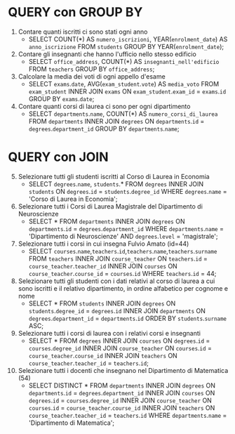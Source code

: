 # QUERY con GROUP BY
1. Contare quanti iscritti ci sono stati ogni anno
    - SELECT COUNT(*) AS `numero_iscrizioni`, YEAR(`enrolment_date`) AS `anno_iscrizione` FROM `students` GROUP BY YEAR(`enrolment_date`);    
2. Contare gli insegnanti che hanno l'ufficio nello stesso edificio
    - SELECT `office_address`, COUNT(*) AS `insegnanti_nell'edificio` FROM `teachers` GROUP BY `office_address`; 
3. Calcolare la media dei voti di ogni appello d'esame
    - SELECT `exams`.`date`, AVG(`exam_student`.`vote`) AS `media_voto` FROM `exam_student` INNER JOIN `exams` ON `exam_student`.`exam_id` = `exams`.`id` GROUP BY `exams`.`date`; 
4. Contare quanti corsi di laurea ci sono per ogni dipartimento
    - SELECT `departments`.`name`, COUNT(*) AS `numero_corsi_di_laurea` FROM `departments` INNER JOIN `degrees` ON `departments`.`id` = `degrees`.`department_id` GROUP BY `departments`.`name`; 

# QUERY con JOIN
5. Selezionare tutti gli studenti iscritti al Corso di Laurea in Economia
    - SELECT `degrees`.`name`, `students`.* FROM `degrees` INNER JOIN `students` ON `degrees`.`id` = `students`.`degree_id` WHERE `degrees`.`name` = 'Corso di Laurea in Economia'; 
6. Selezionare tutti i Corsi di Laurea Magistrale del Dipartimento di
Neuroscienze
    - SELECT * FROM `departments` INNER JOIN `degrees` ON `departments`.`id` = `degrees`.`department_id` WHERE `departments`.`name` = 'Dipartimento di Neuroscienze' AND `degrees`.`level` = 'magistrale'; 
7. Selezionare tutti i corsi in cui insegna Fulvio Amato (id=44)
    - SELECT `courses`.`name`,`teachers`.`id`,`teachers`.`name`,`teachers`.`surname` FROM `teachers` INNER JOIN `course_teacher` ON `teachers`.`id` = `course_teacher`.`teacher_id` INNER JOIN `courses` ON `course_teacher`.`course_id` = `courses`.`id` WHERE `teachers`.`id` = 44; 
8. Selezionare tutti gli studenti con i dati relativi al corso di laurea a cui
sono iscritti e il relativo dipartimento, in ordine alfabetico per cognome e
nome
    - SELECT * FROM `students` INNER JOIN `degrees` ON `students`.`degree_id` = `degrees`.`id` INNER JOIN `departments` ON `degrees`.`department_id` = `departments`.`id` ORDER BY `students`.`surname` ASC; 
9. Selezionare tutti i corsi di laurea con i relativi corsi e insegnanti
    - SELECT * FROM `degrees` INNER JOIN `courses` ON `degrees`.`id` = `courses`.`degree_id` INNER JOIN `course_teacher` ON `courses`.`id` = `course_teacher`.`course_id` INNER JOIN `teachers` ON `course_teacher`.`teacher_id` = `teachers`.`id`; 
10. Selezionare tutti i docenti che insegnano nel Dipartimento di
Matematica (54)
    - SELECT DISTINCT * FROM `departments` INNER JOIN `degrees` ON `departments`.`id` = `degrees`.`department_id` INNER JOIN `courses` ON `degrees`.`id` = `courses`.`degree_id` INNER JOIN `course_teacher` ON `courses`.`id` = `course_teacher`.`course_id` INNER JOIN `teachers` ON `course_teacher`.`teacher_id` = `teachers`.`id` WHERE `departments`.`name` = 'Dipartimento di Matematica'; 

